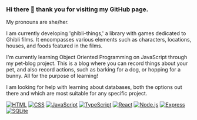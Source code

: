 ### Hi there 👋 thank you for visiting my GitHub page.

My pronouns are she/her.

I am currently developing 'ghibli-things,' a library with games dedicated to Ghibli films. It encompasses various elements such as characters, locations, houses, and foods featured in the films.

I'm currently learning Object Oriented Programming on JavaScript through my pet-blog project. This is a blog where you can record things about your pet, and also record actions, such as barking for a dog, or hopping for a bunny. All for the purpose of learning!

I am looking for help with learning about databases, both the options out there and which are most suitable for any specific project.

[![HTML](https://img.shields.io/badge/HTML-green?style=flat-square&logo=html5)](https://www.w3.org/html/)
[![CSS](https://img.shields.io/badge/CSS-purple?&style=flat-square&logo=css3)](https://www.w3.org/css/)
[![JavaScript](https://img.shields.io/badge/JavaScript-blue?style=flat-square&logo=javascript)](https://developer.mozilla.org/en-US/docs/Web/JavaScript)
[![TypeScript](https://img.shields.io/badge/TypeScript-beige?style=flat-square&logo=typescript)](https://www.typescriptlang.org/)
[![React](https://img.shields.io/badge/React-orange?style=flat-square&logo=react)](https://reactjs.org/)
[![Node.js](https://img.shields.io/badge/Node.js-blue?style=flat-square&logo=node.js)](https://nodejs.org/)
[![Express](https://img.shields.io/badge/Express-lightblue?style=flat-square&logo=express)](https://expressjs.com/)
[![SQLite](https://img.shields.io/badge/SQLite-07405E?style=flat-square&logo=sqlite)](https://www.sqlite.org/)
